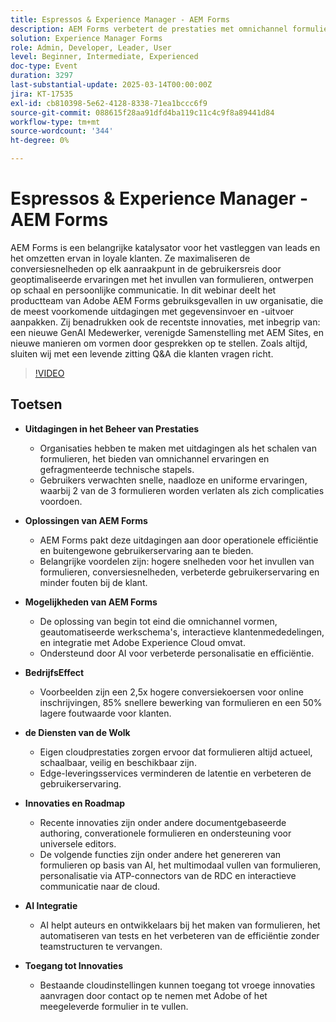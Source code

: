 ```yaml
---
title: Espressos & Experience Manager - AEM Forms
description: AEM Forms verbetert de prestaties met omnichannel formulieren, personalisatie met AI-voeding en eigen schaalbaarheid in de cloud, waardoor 2,5x conversies, 85% snellere bewerkingen en 50% minder fouten worden veroorzaakt.
solution: Experience Manager Forms
role: Admin, Developer, Leader, User
level: Beginner, Intermediate, Experienced
doc-type: Event
duration: 3297
last-substantial-update: 2025-03-14T00:00:00Z
jira: KT-17535
exl-id: cb810398-5e62-4128-8338-71ea1bccc6f9
source-git-commit: 088615f28aa91dfd4ba119c11c4c9f8a89441d84
workflow-type: tm+mt
source-wordcount: '344'
ht-degree: 0%

---
```


# Espressos &amp; Experience Manager - AEM Forms

AEM Forms is een belangrijke katalysator voor het vastleggen van leads en het omzetten ervan in loyale klanten. Ze maximaliseren de conversiesnelheden op elk aanraakpunt in de gebruikersreis door geoptimaliseerde ervaringen met het invullen van formulieren, ontwerpen op schaal en persoonlijke communicatie. In dit webinar deelt het productteam van Adobe AEM Forms gebruiksgevallen in uw organisatie, die de meest voorkomende uitdagingen met gegevensinvoer en -uitvoer aanpakken. Zij benadrukken ook de recentste innovaties, met inbegrip van: een nieuwe GenAI Medewerker, verenigde Samenstelling met AEM Sites, en nieuwe manieren om vormen door gesprekken op te stellen. Zoals altijd, sluiten wij met een levende zitting Q&amp;A die klanten vragen richt.

>[!VIDEO](https://video.tv.adobe.com/v/3451636/?learn=on&enablevpops)

## Toetsen


* **Uitdagingen in het Beheer van Prestaties**

   * Organisaties hebben te maken met uitdagingen als het schalen van formulieren, het bieden van omnichannel ervaringen en gefragmenteerde technische stapels.
   * Gebruikers verwachten snelle, naadloze en uniforme ervaringen, waarbij 2 van de 3 formulieren worden verlaten als zich complicaties voordoen.

* **Oplossingen van AEM Forms**

   * AEM Forms pakt deze uitdagingen aan door operationele efficiëntie en buitengewone gebruikerservaring aan te bieden.
   * Belangrijke voordelen zijn: hogere snelheden voor het invullen van formulieren, conversiesnelheden, verbeterde gebruikerservaring en minder fouten bij de klant.

* **Mogelijkheden van AEM Forms**

   * De oplossing van begin tot eind die omnichannel vormen, geautomatiseerde werkschema&#39;s, interactieve klantenmededelingen, en integratie met Adobe Experience Cloud omvat.
   * Ondersteund door AI voor verbeterde personalisatie en efficiëntie.

* **BedrijfsEffect**

   * Voorbeelden zijn een 2,5x hogere conversiekoersen voor online inschrijvingen, 85% snellere bewerking van formulieren en een 50% lagere foutwaarde voor klanten.

* **de Diensten van de Wolk**

   * Eigen cloudprestaties zorgen ervoor dat formulieren altijd actueel, schaalbaar, veilig en beschikbaar zijn.
   * Edge-leveringsservices verminderen de latentie en verbeteren de gebruikerservaring.

* **Innovaties en Roadmap**

   * Recente innovaties zijn onder andere documentgebaseerde authoring, converationele formulieren en ondersteuning voor universele editors.
   * De volgende functies zijn onder andere het genereren van formulieren op basis van AI, het multimodaal vullen van formulieren, personalisatie via ATP-connectors van de RDC en interactieve communicatie naar de cloud.

* **AI Integratie**

   * AI helpt auteurs en ontwikkelaars bij het maken van formulieren, het automatiseren van tests en het verbeteren van de efficiëntie zonder teamstructuren te vervangen.

* **Toegang tot Innovaties**

   * Bestaande cloudinstellingen kunnen toegang tot vroege innovaties aanvragen door contact op te nemen met Adobe of het meegeleverde formulier in te vullen.
